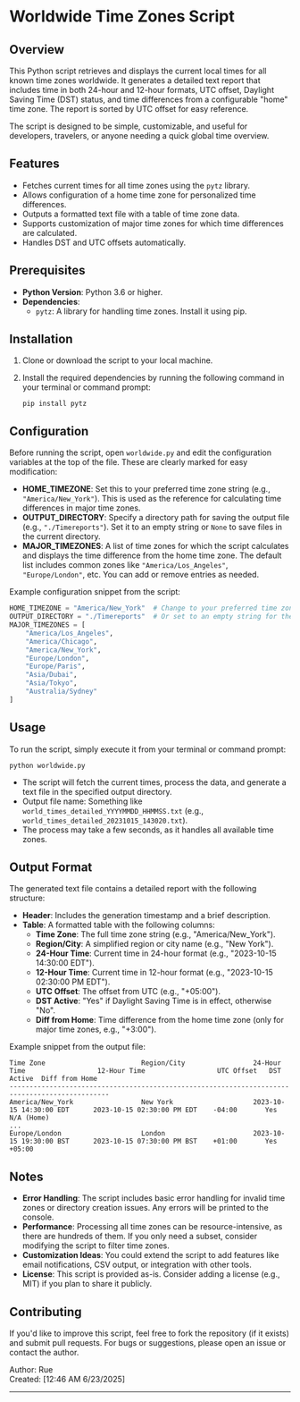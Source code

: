 # Worldwide Time Zones Script

## Overview

This Python script retrieves and displays the current local times for all known time zones worldwide. It generates a detailed text report that includes time in both 24-hour and 12-hour formats, UTC offset, Daylight Saving Time (DST) status, and time differences from a configurable "home" time zone. The report is sorted by UTC offset for easy reference.

The script is designed to be simple, customizable, and useful for developers, travelers, or anyone needing a quick global time overview.

## Features

- Fetches current times for all time zones using the `pytz` library.
- Allows configuration of a home time zone for personalized time differences.
- Outputs a formatted text file with a table of time zone data.
- Supports customization of major time zones for which time differences are calculated.
- Handles DST and UTC offsets automatically.

## Prerequisites

- **Python Version**: Python 3.6 or higher.
- **Dependencies**:
  - `pytz`: A library for handling time zones. Install it using pip.

## Installation

1. Clone or download the script to your local machine.
2. Install the required dependencies by running the following command in your terminal or command prompt:

   ```
   pip install pytz
   ```

## Configuration

Before running the script, open `worldwide.py` and edit the configuration variables at the top of the file. These are clearly marked for easy modification:

- **HOME_TIMEZONE**: Set this to your preferred time zone string (e.g., `"America/New_York"`). This is used as the reference for calculating time differences in major time zones.
- **OUTPUT_DIRECTORY**: Specify a directory path for saving the output file (e.g., `"./Timereports"`). Set it to an empty string or `None` to save files in the current directory.
- **MAJOR_TIMEZONES**: A list of time zones for which the script calculates and displays the time difference from the home time zone. The default list includes common zones like `"America/Los_Angeles"`, `"Europe/London"`, etc. You can add or remove entries as needed.

Example configuration snippet from the script:

```python
HOME_TIMEZONE = "America/New_York"  # Change to your preferred time zone
OUTPUT_DIRECTORY = "./Timereports"  # Or set to an empty string for the current directory
MAJOR_TIMEZONES = [
    "America/Los_Angeles",
    "America/Chicago",
    "America/New_York",
    "Europe/London",
    "Europe/Paris",
    "Asia/Dubai",
    "Asia/Tokyo",
    "Australia/Sydney"
]
```

## Usage

To run the script, simply execute it from your terminal or command prompt:

```
python worldwide.py
```

- The script will fetch the current times, process the data, and generate a text file in the specified output directory.
- Output file name: Something like `world_times_detailed_YYYYMMDD_HHMMSS.txt` (e.g., `world_times_detailed_20231015_143020.txt`).
- The process may take a few seconds, as it handles all available time zones.

## Output Format

The generated text file contains a detailed report with the following structure:

- **Header**: Includes the generation timestamp and a brief description.
- **Table**: A formatted table with the following columns:
  - **Time Zone**: The full time zone string (e.g., "America/New_York").
  - **Region/City**: A simplified region or city name (e.g., "New York").
  - **24-Hour Time**: Current time in 24-hour format (e.g., "2023-10-15 14:30:00 EDT").
  - **12-Hour Time**: Current time in 12-hour format (e.g., "2023-10-15 02:30:00 PM EDT").
  - **UTC Offset**: The offset from UTC (e.g., "+05:00").
  - **DST Active**: "Yes" if Daylight Saving Time is in effect, otherwise "No".
  - **Diff from Home**: Time difference from the home time zone (only for major time zones, e.g., "+3:00").

Example snippet from the output file:

```
Time Zone                        Region/City                 24-Hour Time                  12-Hour Time                  UTC Offset   DST Active  Diff from Home
-----------------------------------------------------------------------------------------------
America/New_York                 New York                    2023-10-15 14:30:00 EDT      2023-10-15 02:30:00 PM EDT    -04:00       Yes         N/A (Home)
...
Europe/London                    London                      2023-10-15 19:30:00 BST      2023-10-15 07:30:00 PM BST    +01:00       Yes         +05:00
```

## Notes

- **Error Handling**: The script includes basic error handling for invalid time zones or directory creation issues. Any errors will be printed to the console.
- **Performance**: Processing all time zones can be resource-intensive, as there are hundreds of them. If you only need a subset, consider modifying the script to filter time zones.
- **Customization Ideas**: You could extend the script to add features like email notifications, CSV output, or integration with other tools.
- **License**: This script is provided as-is. Consider adding a license (e.g., MIT) if you plan to share it publicly.

## Contributing

If you'd like to improve this script, feel free to fork the repository (if it exists) and submit pull requests. For bugs or suggestions, please open an issue or contact the author.

Author: Rue  
Created: [12:46 AM 6/23/2025]

---
